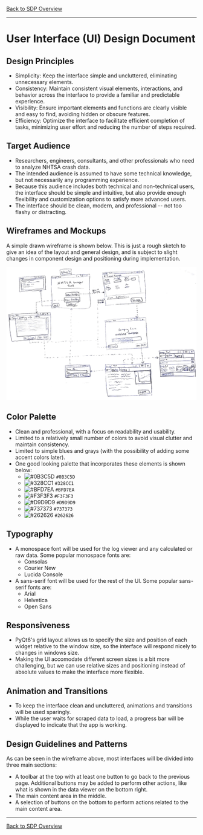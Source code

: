 [Back to SDP Overview](README.md)

---

# User Interface (UI) Design Document

## Design Principles

- Simplicity: Keep the interface simple and uncluttered, eliminating unnecessary elements.
- Consistency: Maintain consistent visual elements, interactions, and behavior across the interface to provide a familiar and predictable experience.
- Visibility: Ensure important elements and functions are clearly visible and easy to find, avoiding hidden or obscure features.
- Efficiency: Optimize the interface to facilitate efficient completion of tasks, minimizing user effort and reducing the number of steps required.

## Target Audience

- Researchers, engineers, consultants, and other professionals who need to analyze NHTSA crash data.
- The intended audience is assumed to have some technical knowledge, but not necessarily any programming experience.
- Because this audience includes both technical and non-technical users, the interface should be simple and intuitive, but also provide enough flexibility and customization options to satisfy more advanced users.
- The interface should be clean, modern, and professional -- not too flashy or distracting.

## Wireframes and Mockups

A simple drawn wireframe is shown below. This is just a rough sketch to give an idea of the layout and general design, and is subject to slight changes in component design and positioning during implementation.

![Example Wireframe](wireframe.png)

## Color Palette

- Clean and professional, with a focus on readability and usability.
- Limited to a relatively small number of colors to avoid visual clutter and maintain consistency.
- Limited to simple blues and grays (with the possibility of adding some accent colors later).
- One good looking palette that incorporates these elements is shown below:
    - ![#0B3C5D](https://via.placeholder.com/15/0B3C5D/000000?text=+) `#0B3C5D`
    - ![#328CC1](https://via.placeholder.com/15/328CC1/000000?text=+) `#328CC1`
    - ![#BFD7EA](https://via.placeholder.com/15/BFD7EA/000000?text=+) `#BFD7EA`
    - ![#F3F3F3](https://via.placeholder.com/15/F3F3F3/000000?text=+) `#F3F3F3`
    - ![#D9D9D9](https://via.placeholder.com/15/D9D9D9/000000?text=+) `#D9D9D9`
    - ![#737373](https://via.placeholder.com/15/737373/000000?text=+) `#737373`
    - ![#262626](https://via.placeholder.com/15/262626/000000?text=+) `#262626`

## Typography

- A monospace font will be used for the log viewer and any calculated or raw data. Some popular monospace fonts are:
    - Consolas
    - Courier New
    - Lucida Console
- A sans-serif font will be used for the rest of the UI. Some popular sans-serif fonts are:
    - Arial
    - Helvetica
    - Open Sans

## Responsiveness

- PyQt6's grid layout allows us to specify the size and position of each widget relative to the window size, so the interface will respond nicely to changes in windows size.
- Making the UI accomodate different screen sizes is a bit more challenging, but we can use relative sizes and positioning instead of absolute values to make the interface more flexible.

## Animation and Transitions

- To keep the interface clean and uncluttered, animations and transitions will be used sparingly.
- While the user waits for scraped data to load, a progress bar will be displayed to indicate that the app is working.

## Design Guidelines and Patterns

As can be seen in the wireframe above, most interfaces will be divided into three main sections:
- A toolbar at the top with at least one button to go back to the previous page. Additional buttons may be added to perform other actions, like what is shown in the data viewer on the bottom right.
- The main content area in the middle.
- A selection of buttons on the bottom to perform actions related to the main content area.

---

[Back to SDP Overview](README.md)